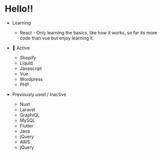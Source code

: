 
<h1>Hello!!</h1>

- Learning
     - React
            - Only learning the basics, like how it works, so far its more code than vue but enjoy learning it.

- 🌱 Active
     - Shopify
     - Liquid
     - Javascript
     - Vue
     - Wordpress
     - PHP 
     
     
     
- Previously used / Inactive
     - Nuxt
     - Laravel
     - GraphiQL
     - MySQL
     - Flutter
     - Java
     - jQuery
     - AWS
     - jQuery
 
     
